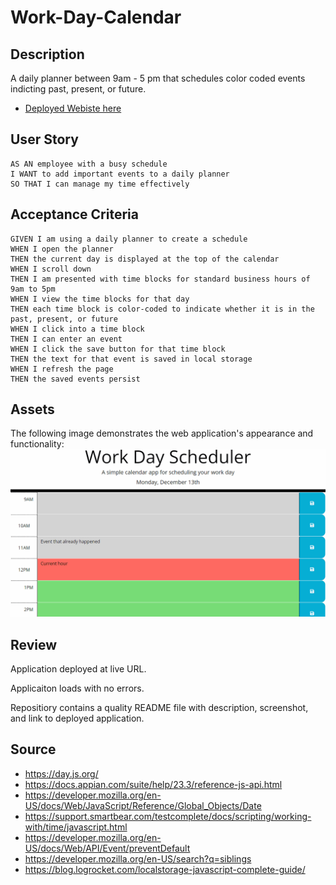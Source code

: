 # Work-Day-Calendar

## Description

A daily planner between 9am - 5 pm that schedules color coded events indicting past, present, or future.
  
* [Deployed Webiste here](https://beluchiigbo.github.io/Work-Day-Calendar/)

## User Story

```
AS AN employee with a busy schedule
I WANT to add important events to a daily planner
SO THAT I can manage my time effectively
```

## Acceptance Criteria 
```
GIVEN I am using a daily planner to create a schedule
WHEN I open the planner
THEN the current day is displayed at the top of the calendar
WHEN I scroll down
THEN I am presented with time blocks for standard business hours of 9am to 5pm
WHEN I view the time blocks for that day
THEN each time block is color-coded to indicate whether it is in the past, present, or future
WHEN I click into a time block
THEN I can enter an event
WHEN I click the save button for that time block
THEN the text for that event is saved in local storage
WHEN I refresh the page
THEN the saved events persist
```

## Assets

The following image demonstrates the web application's appearance and functionality:
![](Assets/05-third-party-apis-homework-demo.gif) 

## Review

Application deployed at live URL.

Applicaiton loads with no errors.

Repositiory contains a quality README file with description, screenshot, and link to deployed application.

## Source
* https://day.js.org/
* https://docs.appian.com/suite/help/23.3/reference-js-api.html 
* https://developer.mozilla.org/en-US/docs/Web/JavaScript/Reference/Global_Objects/Date
* https://support.smartbear.com/testcomplete/docs/scripting/working-with/time/javascript.html 
* https://developer.mozilla.org/en-US/docs/Web/API/Event/preventDefault 
* https://developer.mozilla.org/en-US/search?q=siblings
* https://blog.logrocket.com/localstorage-javascript-complete-guide/




